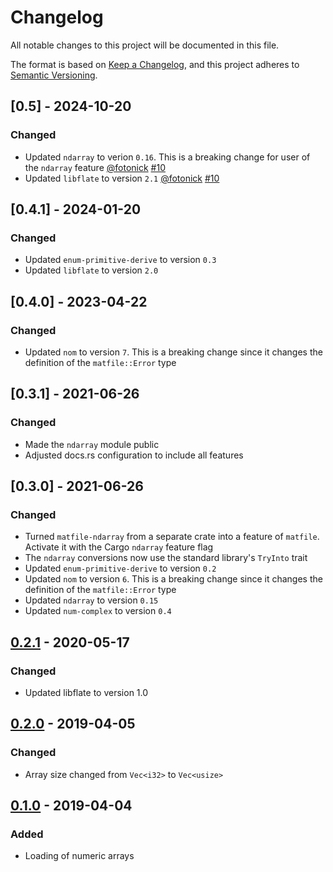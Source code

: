 # Changelog
All notable changes to this project will be documented in this file.

The format is based on [Keep a Changelog](https://keepachangelog.com/en/1.1.0/),
and this project adheres to [Semantic Versioning](https://semver.org/spec/v2.0.0.html).

## [0.5] - 2024-10-20
### Changed
- Updated `ndarray` to verion `0.16`. This is a breaking change for user of the `ndarray` feature [@fotonick](https://github.com/fotonick) [#10](https://github.com/dthul/matfile/pull/10)
- Updated `libflate` to version `2.1` [@fotonick](https://github.com/fotonick) [#10](https://github.com/dthul/matfile/pull/10)

## [0.4.1] - 2024-01-20
### Changed
- Updated `enum-primitive-derive` to version `0.3`
- Updated `libflate` to version `2.0`

## [0.4.0] - 2023-04-22
### Changed
- Updated `nom` to version `7`. This is a breaking change since it changes the definition of the `matfile::Error` type

## [0.3.1] - 2021-06-26
### Changed
- Made the `ndarray` module public
- Adjusted docs.rs configuration to include all features

## [0.3.0] - 2021-06-26
### Changed
- Turned `matfile-ndarray` from a separate crate into a feature of `matfile`. Activate it with the Cargo `ndarray` feature flag
- The `ndarray` conversions now use the standard library's `TryInto` trait
- Updated `enum-primitive-derive` to version `0.2`
- Updated `nom` to version `6`. This is a breaking change since it changes the definition of the `matfile::Error` type
- Updated `ndarray` to version `0.15`
- Updated `num-complex` to version `0.4`

## [0.2.1] - 2020-05-17
### Changed
- Updated libflate to version 1.0

## [0.2.0] - 2019-04-05
### Changed
- Array size changed from `Vec<i32>` to `Vec<usize>`

## [0.1.0] - 2019-04-04
### Added
- Loading of numeric arrays

[0.2.1]: https://github.com/dthul/matfile/compare/0.2.0...0.2.1
[0.2.0]: https://github.com/dthul/matfile/compare/0.1.0...0.2.0
[0.1.0]: https://github.com/dthul/matfile/releases/tag/0.1.0
